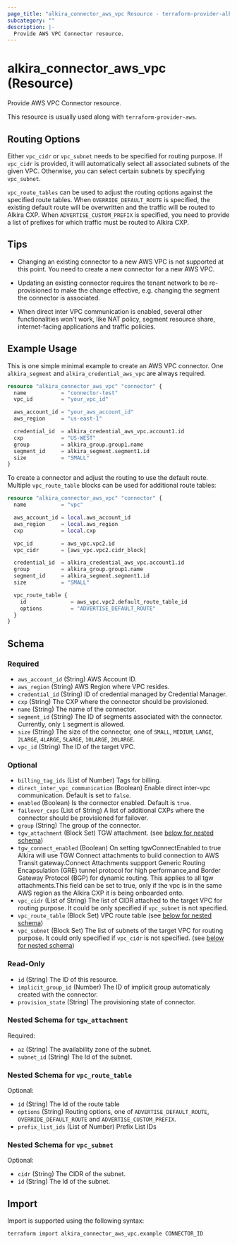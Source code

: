 ```yaml
---
page_title: "alkira_connector_aws_vpc Resource - terraform-provider-alkira"
subcategory: ""
description: |-
  Provide AWS VPC Connector resource.
---
```


# alkira_connector_aws_vpc (Resource)

Provide AWS VPC Connector resource.

This resource is usually used along with `terraform-provider-aws`.

## Routing Options

Either `vpc_cidr` or `vpc_subnet` needs to be specified for routing
purpose.  If `vpc_cidr` is provided, it will automatically select all
associated subnets of the given VPC. Otherwise, you can select
certain subnets by specifying `vpc_subnet`.

`vpc_route_tables` can be used to adjust the routing options against
the specified route tables. When `OVERRIDE_DEFAULT_ROUTE` is
specified, the existing default route will be overwritten and the
traffic will be routed to Alkira CXP.  When `ADVERTISE_CUSTOM_PREFIX`
is specified, you need to provide a list of prefixes for which traffic
must be routed to Alkira CXP.


## Tips

* Changing an existing connector to a new AWS VPC is not supported at
  this point. You need to create a new connector for a new AWS VPC.

* Updating an existing connector requires the tenant network to be
  re-provisioned to make the change effective, e.g. changing the
  segment the connector is associated.

* When direct inter VPC communication is enabled, several other
  functionalities won't work, like NAT policy, segment resource share,
  internet-facing applications and traffic policies.


## Example Usage

This is one simple minimal example to create an AWS VPC connector. One
`alkira_segment` and `alkira_credential_aws_vpc` are always required.

```terraform
resource "alkira_connector_aws_vpc" "connector" {
  name           = "connector-test"
  vpc_id         = "your_vpc_id"

  aws_account_id = "your_aws_account_id"
  aws_region     = "us-east-1"

  credential_id  = alkira_credential_aws_vpc.account1.id
  cxp            = "US-WEST"
  group          = alkira_group.group1.name
  segment_id     = alkira_segment.segment1.id
  size           = "SMALL"
}
```

To create a connector and adjust the routing to use the default
route. Multiple `vpc_route_table` blocks can be used for additional
route tables:

```terraform
resource "alkira_connector_aws_vpc" "connector" {
  name           = "vpc"

  aws_account_id = local.aws_account_id
  aws_region     = local.aws_region
  cxp            = local.cxp

  vpc_id         = aws_vpc.vpc2.id
  vpc_cidr       = [aws_vpc.vpc2.cidr_block]

  credential_id  = alkira_credential_aws_vpc.account1.id
  group          = alkira_group.group1.name
  segment_id     = alkira_segment.segment1.id
  size           = "SMALL"

  vpc_route_table {
    id              = aws_vpc.vpc2.default_route_table_id
    options         = "ADVERTISE_DEFAULT_ROUTE"
  }
}
```

<!-- schema generated by tfplugindocs -->
## Schema

### Required

- `aws_account_id` (String) AWS Account ID.
- `aws_region` (String) AWS Region where VPC resides.
- `credential_id` (String) ID of credential managed by Credential Manager.
- `cxp` (String) The CXP where the connector should be provisioned.
- `name` (String) The name of the connector.
- `segment_id` (String) The ID of segments associated with the connector. Currently, only `1` segment is allowed.
- `size` (String) The size of the connector, one of `SMALL`, `MEDIUM`, `LARGE`, `2LARGE`, `4LARGE`, `5LARGE`, `10LARGE`, `20LARGE`.
- `vpc_id` (String) The ID of the target VPC.

### Optional

- `billing_tag_ids` (List of Number) Tags for billing.
- `direct_inter_vpc_communication` (Boolean) Enable direct inter-vpc communication. Default is set to `false`.
- `enabled` (Boolean) Is the connector enabled. Default is `true`.
- `failover_cxps` (List of String) A list of additional CXPs where the connector should be provisioned for failover.
- `group` (String) The group of the connector.
- `tgw_attachment` (Block Set) TGW attachment. (see [below for nested schema](#nestedblock--tgw_attachment))
- `tgw_connect_enabled` (Boolean) On setting tgwConnectEnabled to true Alkira will use TGW Connect attachments to build connection to AWS Transit gateway.Connect Attachments suppport Generic Routing Encapsulation (GRE) tunnel protocol for high performance,and Border Gateway Protocol (BGP) for dynamic routing. This applies to all tgw attachments.This field can be set to true, only if the vpc is in the same AWS region as the Alkira CXP it is being onboarded onto.
- `vpc_cidr` (List of String) The list of CIDR attached to the target VPC for routing purpose. It could be only specified if `vpc_subnet` is not specified.
- `vpc_route_table` (Block Set) VPC route table (see [below for nested schema](#nestedblock--vpc_route_table))
- `vpc_subnet` (Block Set) The list of subnets of the target VPC for routing purpose. It could only specified if `vpc_cidr` is not specified. (see [below for nested schema](#nestedblock--vpc_subnet))

### Read-Only

- `id` (String) The ID of this resource.
- `implicit_group_id` (Number) The ID of implicit group automaticaly created with the connector.
- `provision_state` (String) The provisioning state of connector.

<a id="nestedblock--tgw_attachment"></a>
### Nested Schema for `tgw_attachment`

Required:

- `az` (String) The availability zone of the subnet.
- `subnet_id` (String) The Id of the subnet.


<a id="nestedblock--vpc_route_table"></a>
### Nested Schema for `vpc_route_table`

Optional:

- `id` (String) The Id of the route table
- `options` (String) Routing options, one of `ADVERTISE_DEFAULT_ROUTE`, `OVERRIDE_DEFAULT_ROUTE` and `ADVERTISE_CUSTOM_PREFIX`.
- `prefix_list_ids` (List of Number) Prefix List IDs


<a id="nestedblock--vpc_subnet"></a>
### Nested Schema for `vpc_subnet`

Optional:

- `cidr` (String) The CIDR of the subnet.
- `id` (String) The Id of the subnet.

## Import

Import is supported using the following syntax:

```shell
terraform import alkira_connector_aws_vpc.example CONNECTOR_ID
```
